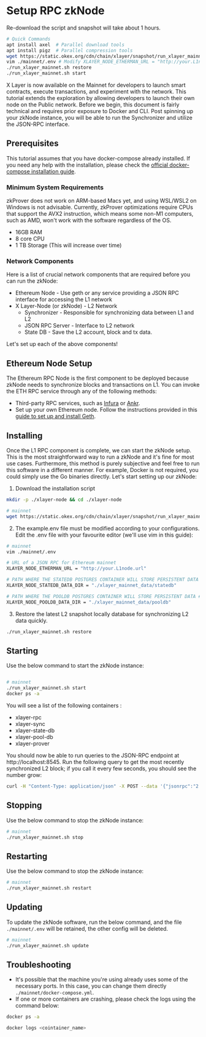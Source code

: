 # Setup RPC zkNode

Re-download the script and snapshot will take about 1 hours.
``` bash
# Quick Commands
apt install axel  # Parallel download tools
apt install pigz  # Parallel compression tools
wget https://static.okex.org/cdn/chain/xlayer/snapshot/run_xlayer_mainnet.sh && chmod +x run_xlayer_mainnet.sh && ./run_xlayer_mainnet.sh init && cp ./mainnet/example.env ./mainnet/.env
vim ./mainnet/.env # Modify XLAYER_NODE_ETHERMAN_URL = "http://your.L1node.url"
./run_xlayer_mainnet.sh restore 
./run_xlayer_mainnet.sh start
```

X Layer is now available on the Mainnet for developers to launch smart contracts, execute transactions, and experiment with the network. This tutorial extends the exploration by allowing developers to launch their own node on the Public network.
Before we begin, this document is fairly technical and requires prior exposure to Docker and CLI. Post spinning up your zkNode instance, you will be able to run the Synchronizer and utilize the JSON-RPC interface.

## Prerequisites
This tutorial assumes that you have docker-compose already installed. If you need any help with the installation, please check the [official docker-compose installation guide](https://docs.docker.com/compose/install/).

### Minimum System Requirements
<Tip title="CAUTION">zkProver does not work on ARM-based Macs yet, and using WSL/WSL2 on Windows is not advisable. Currently, zkProver optimizations require CPUs that support the AVX2 instruction, which means some non-M1 computers, such as AMD, won't work with the software regardless of the OS.</Tip> 
 
- 16GB RAM
- 8 core CPU
- 1 TB Storage (This will increase over time) 

### Network Components
Here is a list of crucial network components that are required before you can run the zkNode:
- Ethereum Node - Use geth or any service providing a JSON RPC interface for accessing the L1 network
- X Layer-Node (or zkNode)  - L2 Network
  - Synchronizer - Responsible for synchronizing data between L1 and L2
  - JSON RPC Server - Interface to L2 network 
  - State DB - Save the L2 account, block and tx data.

Let's set up each of the above components!

## Ethereum Node Setup
The Ethereum RPC Node is the first component to be deployed because zkNode needs to synchronize blocks and transactions on L1. You can invoke the ETH RPC service through any of the following methods:
- Third-party RPC services, such as [Infura](https://www.infura.io/) or [Ankr](https://www.ankr.com/).
- Set up your own Ethereum node. Follow the instructions provided in this [guide to set up and install Geth](https://geth.ethereum.org/docs/getting-started/installing-geth).

## Installing
Once the L1 RPC component is complete, we can start the zkNode setup. This is the most straightforward way to run a zkNode and it's fine for most use cases. 
Furthermore, this method is purely subjective and feel free to run this software in a different manner. For example, Docker is not required, you could simply use the Go binaries directly.
Let's start setting up our zkNode:

1. Download the installation script
``` bash
mkdir -p ./xlayer-node && cd ./xlayer-node

# mainnet
wget https://static.okex.org/cdn/chain/xlayer/snapshot/run_xlayer_mainnet.sh && chmod +x run_xlayer_mainnet.sh && ./run_xlayer_mainnet.sh init && cp ./mainnet/example.env ./mainnet/.env
```

2. The example.env file must be modified according to your configurations. Edit the .env file with your favourite editor (we'll use vim in this guide): 

``` bash
# mainnet
vim ./mainnet/.env
```

``` bash
# URL of a JSON RPC for Ethereum mainnet
XLAYER_NODE_ETHERMAN_URL = "http://your.L1node.url"

# PATH WHERE THE STATEDB POSTGRES CONTAINER WILL STORE PERSISTENT DATA
XLAYER_NODE_STATEDB_DATA_DIR = "./xlayer_mainnet_data/statedb"

# PATH WHERE THE POOLDB POSTGRES CONTAINER WILL STORE PERSISTENT DATA #
XLAYER_NODE_POOLDB_DATA_DIR = "./xlayer_mainnet_data/pooldb"
```

3. Restore the latest L2 snapshot  locally database for synchronizing  L2 data quickly.
``` bash
./run_xlayer_mainnet.sh restore 
```

## Starting
Use the below command to start the zkNode instance:
``` bash

# mainnet
./run_xlayer_mainnet.sh start
docker ps -a
```

You will see a list of the following containers :
  - xlayer-rpc
  - xlayer-sync
  - xlayer-state-db
  - xlayer-pool-db
  - xlayer-prover

You should now be able to run queries to the JSON-RPC endpoint at http://localhost:8545.
Run the following query to get the most recently synchronized L2 block; if you call it every few seconds, you should see the number grow:
``` bash
curl -H "Content-Type: application/json" -X POST --data '{"jsonrpc":"2.0","method":"eth_blockNumber","params":[],"id":83}' http://localhost:8545
```

## Stopping
Use the below command to stop the zkNode instance:
``` bash
# mainnet
./run_xlayer_mainnet.sh stop
```

## Restarting
Use the below command to stop the zkNode instance:
``` bash
# mainnet
./run_xlayer_mainnet.sh restart
```
## Updating
To update the zkNode software, run the below command, and the file ```./mainnet/.env``` will be retained, the other config will be deleted.
``` bash
# mainnet
./run_xlayer_mainnet.sh update
```

## Troubleshooting
- It's possible that the machine you're using already uses some of the necessary ports. In this case, you can change them directly ```./mainnet/docker-compose.yml```.
- If one or more containers are crashing, please check the logs using the command below:
``` bash
docker ps -a

docker logs <cointainer_name>
```